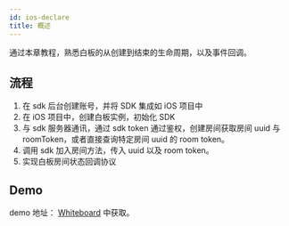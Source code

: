 ```yaml
---
id: ios-declare
title: 概述
---
```


通过本章教程，熟悉白板的从创建到结束的生命周期，以及事件回调。

## 流程

1. 在 sdk 后台创建账号，并将 SDK 集成如 iOS 项目中
1. 在 iOS 项目中，创建白板实例，初始化 SDK
1. 与 sdk 服务器通讯，通过 sdk token 通过鉴权，创建房间获取房间 uuid 与 roomToken，或者直接查询特定房间 uuid 的 room token。
1. 调用 sdk 加入房间方法，传入 uuid 以及 room token。
1. 实现白板房间状态回调协议

## Demo

demo 地址： [Whiteboard](https://github.com/netless-io/Whiteboard-ios) 中获取。
